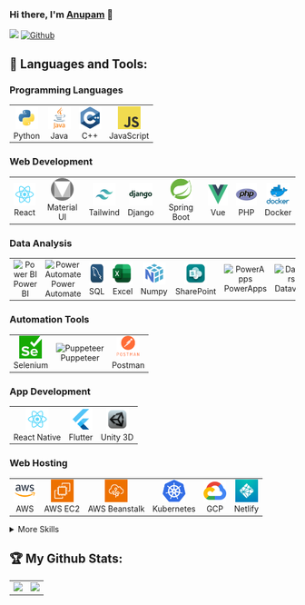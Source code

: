### Hi there, I'm [Anupam](https://Anupam9142.com) 👋
![](https://visitor-badge.laobi.icu/badge?page_id=Alex-reisigner.Alex-reisinger) [![Github](https://img.shields.io/github/followers/Alex-regisigner?label=Followers&logo=Github)](https://github.com/Alex-reisigner)


## 🧰 Languages and Tools:

### Programming Languages
<table align="center">
  <tr>
    <td align="center"><img src="https://raw.githubusercontent.com/github/explore/master/topics/python/python.png" alt="Python" height="40px"><br>Python</td>
    <td align="center"><img src="https://raw.githubusercontent.com/github/explore/master/topics/java/java.png" alt="Java" height="40px"><br>Java</td>
    <td align="center"><img src="https://raw.githubusercontent.com/github/explore/master/topics/cpp/cpp.png" alt="C++" height="40px"><br>C++</td>
    <td align="center"><img src="https://raw.githubusercontent.com/github/explore/master/topics/javascript/javascript.png" alt="JavaScript" height="40px"><br>JavaScript</td>
  </tr>
</table>

### Web Development 
<table align="center">
  <tr>
    <td align="center"><img src="https://raw.githubusercontent.com/github/explore/master/topics/react/react.png" alt="React" height="40px"><br>React</td>
    <td align="center"><img src="https://raw.githubusercontent.com/github/explore/master/topics/material-design/material-design.png" alt="Material UI" height="40px"><br>Material UI</td>
    <td align="center"><img src="https://raw.githubusercontent.com/github/explore/master/topics/tailwind/tailwind.png" alt="Tailwind" height="40px"><br>Tailwind</td>
    <td align="center"><img src="https://raw.githubusercontent.com/github/explore/master/topics/django/django.png" alt="Django" height="40px"><br>Django</td>
    <td align="center"><img src="https://raw.githubusercontent.com/github/explore/master/topics/spring-boot/spring-boot.png" alt="Spring Boot" height="40px"><br>Spring Boot</td>
    <td align="center"><img src="https://raw.githubusercontent.com/github/explore/master/topics/vue/vue.png" alt="Vue" height="40px"><br>Vue</td>
    <td align="center"><img src="https://raw.githubusercontent.com/github/explore/master/topics/php/php.png" alt="PHP" height="40px"><br>PHP</td>
    <td align="center"><img src="https://raw.githubusercontent.com/github/explore/master/topics/docker/docker.png" alt="Docker" height="40px"><br>Docker</td>
  </tr>
</table>

### Data Analysis
<table align="center">
  <tr>
    <td align="center"><img src="https://raw.githubusercontent.com/microsoft/PowerBI-Icons/main/PNG/Power-BI.png" alt="Power BI" height="40px"><br>Power BI</td>
    <td align="center"><img src="https://raw.githubusercontent.com/microsoft/PowerBI-Icons/main/PNG/Power-Automate-Colored.png" alt="Power Automate" height="40px"><br>Power Automate</td>
    <td align="center"><img src="https://raw.githubusercontent.com/elrumo/macOS_Big_Sur_icons_replacements/master/Other/icons/png/high-res/MySQL_Workbench.png" alt="SQL" height="40px"><br>SQL</td>
    <td align="center"><img src="https://raw.githubusercontent.com/elrumo/macOS_Big_Sur_icons_replacements/master/Other/icons/png/high-res/Microsoft_Excel.png" alt="Excel" height="40px"><br>Excel</td>
    <td align="center"><img src="https://raw.githubusercontent.com/github/explore/master/topics/numpy/numpy.png" alt="Numpy" height="40px"><br>Numpy</td>
    <td align="center"><img src="https://raw.githubusercontent.com/elrumo/macOS_Big_Sur_icons_replacements/master/Other/icons/png/high-res/Microsoft_SharePoint_Alt.png" alt="SharePoint" height="40px"><br>SharePoint</td>
    <td align="center"><img src="https://raw.githubusercontent.com/microsoft/PowerBI-Icons/main/PNG/Power-Apps-Colored.png" alt="PowerApps" height="40px"><br>PowerApps</td>
    <td align="center"><img src="https://raw.githubusercontent.com/microsoft/PowerBI-Icons/main/PNG/Dataverse-Colored.png" alt="Dataverse" height="40px"><br>Dataverse</td>
  </tr>
</table>

### Automation Tools
<table align="center">
  <tr>
    <td align="center"><img src="https://raw.githubusercontent.com/github/explore/master/topics/selenium/selenium.png" alt="Selenium" height="40px"><br>Selenium</td>
    <td align="center"><img src="https://avatars.githubusercontent.com/u/6906516" alt="Puppeteer" height="40px"><br>Puppeteer</td>
    <td align="center"><img src="https://raw.githubusercontent.com/github/explore/master/topics/postman/postman.png" alt="Postman" height="40px"><br>Postman</td>
  </tr>
</table>

### App Development
<table align="center">
  <tr>
    <td align="center"><img src="https://raw.githubusercontent.com/github/explore/master/topics/react-native/react-native.png" alt="React Native" height="40px"><br>React Native</td>
    <td align="center"><img src="https://raw.githubusercontent.com/github/explore/master/topics/flutter/flutter.png" alt="Flutter" height="40px"><br>Flutter</td>
    <td align="center"><img src="https://raw.githubusercontent.com/elrumo/macOS_Big_Sur_icons_replacements/master/Other/icons/png/high-res/Unity_Hub.png" alt="Unity 3D" height="40px"><br>Unity 3D</td>
  </tr>
</table>

### Web Hosting
<table align="center">
  <tr>
    <td align="center"><img src="https://raw.githubusercontent.com/github/explore/master/topics/aws/aws.png" alt="AWS" height="40px"><br>AWS</td>
    <td align="center"><img src="https://raw.githubusercontent.com/awslabs/aws-icons-for-plantuml/main/dist/Compute/EC2.png" alt="AWS EC2" height="40px"><br>AWS EC2</td>
    <td align="center"><img src="https://raw.githubusercontent.com/awslabs/aws-icons-for-plantuml/main/dist/Compute/ElasticBeanstalk.png" alt="AWS Beanstalk" height="40px"><br>AWS Beanstalk</td>
    <td align="center"><img src="https://raw.githubusercontent.com/github/explore/master/topics/kubernetes/kubernetes.png" alt="Kubernetes" height="40px"><br>Kubernetes</td>
    <td align="center"><img src="https://raw.githubusercontent.com/github/explore/master/topics/google-cloud/google-cloud.png" alt="GCP" height="40px"><br>GCP</td>
    <td align="center"><img src="https://raw.githubusercontent.com/github/explore/master/topics/netlify/netlify.png" alt="Netlify" height="40px"><br>Netlify</td>
  </tr>
</table>

<details>
<summary>More Skills</summary>
<p>
#### Web Scraping - Selenium, Beautiful Soup, Puppeteer
#### GUI Development - PySimpleGUI, PyQt5

</p>
</details>

## :trophy: My Github Stats:

<table align="center">
  <tr>
    <td>
      <a href="https://github-readme-stats.vercel.app/api?username=Anupam9142&count_private=true&show_icons=true&theme=tokyonight">
        <img src="https://github-readme-stats.vercel.app/api?username=Anupam9142&count_private=true&show_icons=true&theme=tokyonight" width="400px" />
      </a>
    </td>
    <td>
      <a href="https://github-readme-stats.vercel.app/api/top-langs/?username=Anupam9142&hide=php&theme=tokyonight">
        <img src="https://github-readme-stats.vercel.app/api/top-langs/?username=Anupam9142&hide=php&theme=tokyonight" width="400px" />
      </a>
    </td>
  </tr>
</table>
